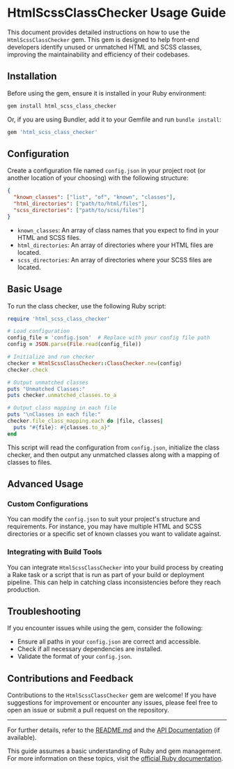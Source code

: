 # HtmlScssClassChecker Usage Guide

This document provides detailed instructions on how to use the `HtmlScssClassChecker` gem. This gem is designed to help front-end developers identify unused or unmatched HTML and SCSS classes, improving the maintainability and efficiency of their codebases.

## Installation

Before using the gem, ensure it is installed in your Ruby environment:

```bash
gem install html_scss_class_checker
```

Or, if you are using Bundler, add it to your Gemfile and run `bundle install`:

```ruby
gem 'html_scss_class_checker'
```

## Configuration

Create a configuration file named `config.json` in your project root (or another location of your choosing) with the following structure:

```json
{
  "known_classes": ["list", "of", "known", "classes"],
  "html_directories": ["path/to/html/files"],
  "scss_directories": ["path/to/scss/files"]
}
```

- `known_classes`: An array of class names that you expect to find in your HTML and SCSS files.
- `html_directories`: An array of directories where your HTML files are located.
- `scss_directories`: An array of directories where your SCSS files are located.

## Basic Usage

To run the class checker, use the following Ruby script:

```ruby
require 'html_scss_class_checker'

# Load configuration
config_file = 'config.json'  # Replace with your config file path
config = JSON.parse(File.read(config_file))

# Initialize and run checker
checker = HtmlScssClassChecker::ClassChecker.new(config)
checker.check

# Output unmatched classes
puts "Unmatched Classes:"
puts checker.unmatched_classes.to_a

# Output class mapping in each file
puts "\nClasses in each file:"
checker.file_class_mapping.each do |file, classes|
  puts "#{file}: #{classes.to_a}"
end
```

This script will read the configuration from `config.json`, initialize the class checker, and then output any unmatched classes along with a mapping of classes to files.

## Advanced Usage

### Custom Configurations

You can modify the `config.json` to suit your project's structure and requirements. For instance, you may have multiple HTML and SCSS directories or a specific set of known classes you want to validate against.

### Integrating with Build Tools

You can integrate `HtmlScssClassChecker` into your build process by creating a Rake task or a script that is run as part of your build or deployment pipeline. This can help in catching class inconsistencies before they reach production.

## Troubleshooting

If you encounter issues while using the gem, consider the following:

- Ensure all paths in your `config.json` are correct and accessible.
- Check if all necessary dependencies are installed.
- Validate the format of your `config.json`.

## Contributions and Feedback

Contributions to the `HtmlScssClassChecker` gem are welcome! If you have suggestions for improvement or encounter any issues, please feel free to open an issue or submit a pull request on the repository.

---

For further details, refer to the [README.md](/README.md) and the [API Documentation](/docs/api.md) (if available).

This guide assumes a basic understanding of Ruby and gem management. For more information on these topics, visit the [official Ruby documentation](https://www.ruby-lang.org/en/documentation/).
